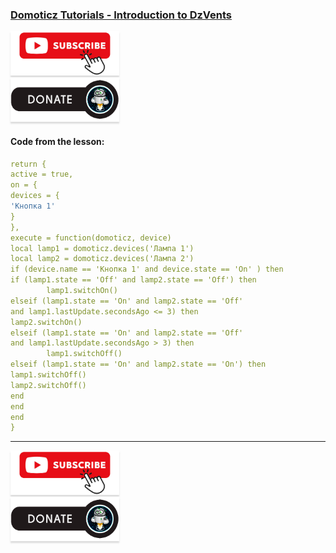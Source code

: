 ### [Domoticz Tutorials - Introduction to DzVents](https://youtu.be/wZpS_PPtKso)

<a href="https://www.youtube.com/channel/UCcq9onYHbs6go3kDpfBoqhg?sub_confirmation=1" target="_blank"><img src="https://raw.githubusercontent.com/kvazis/library/master/img/subscribe.png" alt="Subscribe" style="height: 71px !important;width: 174px !important;box-shadow: 0px 3px 2px 0px rgba(190, 190, 190, 0.5) !important;-webkit-box-shadow: 0px 3px 2px 0px rgba(190, 190, 190, 0.5) !important;" ></a>     
<a href="http://kvazis.link/donate" target="_blank"><img src="https://raw.githubusercontent.com/kvazis/library/master/img/donate.png" alt="Donate" style="height: 71px !important;width: 174px !important;box-shadow: 0px 3px 2px 0px rgba(190, 190, 190, 0.5) !important;-webkit-box-shadow: 0px 3px 2px 0px rgba(190, 190, 190, 0.5) !important;" ></a>

#### Code from the lesson:

```yaml
return {
active = true,
on = {
devices = {
'Кнопка 1'
}
},
execute = function(domoticz, device)
local lamp1 = domoticz.devices('Лампа 1')
local lamp2 = domoticz.devices('Лампа 2')
if (device.name == 'Кнопка 1' and device.state == 'On' ) then
if (lamp1.state == 'Off' and lamp2.state == 'Off') then
        lamp1.switchOn()
elseif (lamp1.state == 'On' and lamp2.state == 'Off'
and lamp1.lastUpdate.secondsAgo <= 3) then
lamp2.switchOn()
elseif (lamp1.state == 'On' and lamp2.state == 'Off'
and lamp1.lastUpdate.secondsAgo > 3) then
        lamp1.switchOff()
elseif (lamp1.state == 'On' and lamp2.state == 'On') then
lamp1.switchOff()
lamp2.switchOff()
end
end
end
}
```

____
<a href="https://www.youtube.com/channel/UCcq9onYHbs6go3kDpfBoqhg?sub_confirmation=1" target="_blank"><img src="https://raw.githubusercontent.com/kvazis/library/master/img/subscribe.png" alt="Subscribe" style="height: 71px !important;width: 174px !important;box-shadow: 0px 3px 2px 0px rgba(190, 190, 190, 0.5) !important;-webkit-box-shadow: 0px 3px 2px 0px rgba(190, 190, 190, 0.5) !important;" ></a>     
<a href="http://kvazis.link/donate" target="_blank"><img src="https://raw.githubusercontent.com/kvazis/library/master/img/donate.png" alt="Donate" style="height: 71px !important;width: 174px !important;box-shadow: 0px 3px 2px 0px rgba(190, 190, 190, 0.5) !important;-webkit-box-shadow: 0px 3px 2px 0px rgba(190, 190, 190, 0.5) !important;" ></a>

